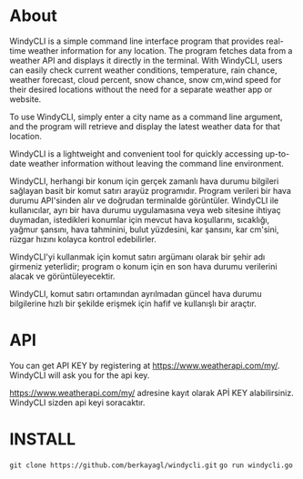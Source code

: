 # About
WindyCLI is a simple command line interface program that provides real-time weather information for any location. The program fetches data from a weather API and displays it directly in the terminal. With WindyCLI, users can easily check current weather conditions, temperature, rain chance, weather forecast, cloud percent, snow chance, snow cm,wind speed for their desired locations without the need for a separate weather app or website.

To use WindyCLI, simply enter a city name as a command line argument, and the program will retrieve and display the latest weather data for that location.

WindyCLI is a lightweight and convenient tool for quickly accessing up-to-date weather information without leaving the command line environment.

WindyCLI, herhangi bir konum için gerçek zamanlı hava durumu bilgileri sağlayan basit bir komut satırı arayüz programıdır. Program verileri bir hava durumu API'sinden alır ve doğrudan terminalde görüntüler. WindyCLI ile kullanıcılar, ayrı bir hava durumu uygulamasına veya web sitesine ihtiyaç duymadan, istedikleri konumlar için mevcut hava koşullarını, sıcaklığı, yağmur şansını, hava tahminini, bulut yüzdesini, kar şansını, kar cm'sini, rüzgar hızını kolayca kontrol edebilirler.

WindyCLI'yi kullanmak için komut satırı argümanı olarak bir şehir adı girmeniz yeterlidir; program o konum için en son hava durumu verilerini alacak ve görüntüleyecektir.

WindyCLI, komut satırı ortamından ayrılmadan güncel hava durumu bilgilerine hızlı bir şekilde erişmek için hafif ve kullanışlı bir araçtır.

# API 

You can get API KEY by registering at https://www.weatherapi.com/my/. WindyCLI will ask you for the api key.

https://www.weatherapi.com/my/ adresine kayıt olarak APİ KEY alabilirsiniz. WindyCLI sizden api keyi soracaktır.

# INSTALL

`git clone https://github.com/berkayagl/windycli.git`
`go run windycli.go`
